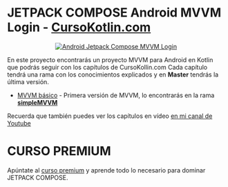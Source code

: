# JETPACK COMPOSE Android MVVM Login - [CursoKotlin.com](https://cursokotlin.com)

<p align="center">
<a href="https://youtu.be/EmUx8wgRxJw"><img src="https://cursokotlin.com/wp-content/uploads/2022/08/mvvm-compose.jpg" alt="Android Jetpack Compose MVVM Login"></a>
</p>

En este proyecto encontrarás un proyecto MVVM para Android en Kotlin que podrás seguir con los capítulos de CursoKollin.com
Cada capítulo tendrá una rama con los conocimientos explicados y en **Master** tendrás la última versión.

- [MVVM básico](https://youtu.be/EmUx8wgRxJw) - Primera versión de MVVM, lo encontrarás en la rama [**simpleMVVM**](https://github.com/ArisGuimera/MVVMLogin/tree/simpleMVVM)

Recuerda que también puedes ver los capítulos en vídeo [en mi canal de Youtube](https://youtube.com/c/aristidevs)

# CURSO PREMIUM

Apúntate al [curso premium](https://cursokotlin.com/curso-jetpack-compose-desde-cero/) y aprende todo lo necesario para dominar JETPACK COMPOSE.